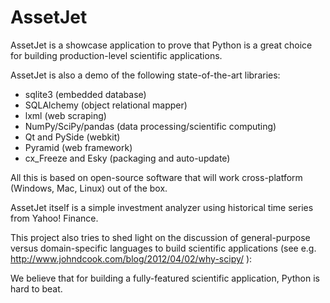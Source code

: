# AssetJet

AssetJet is a showcase application to prove that Python is a great choice for building production-level scientific applications.

AssetJet is also a demo of the following state-of-the-art libraries:

* sqlite3 (embedded database)
* SQLAlchemy (object relational mapper)
* lxml (web scraping)
* NumPy/SciPy/pandas (data processing/scientific computing)
* Qt and PySide (webkit)
* Pyramid (web framework)
* cx_Freeze and Esky (packaging and auto-update)

All this is based on open-source software that will work cross-platform (Windows, Mac, Linux) out of the box.

AssetJet itself is a simple investment analyzer using historical time series from Yahoo! Finance.

This project also tries to shed light on the discussion of general-purpose versus domain-specific languages to build scientific applications (see e.g. http://www.johndcook.com/blog/2012/04/02/why-scipy/ ):

We believe that for building a fully-featured scientific application, Python is hard to beat.

